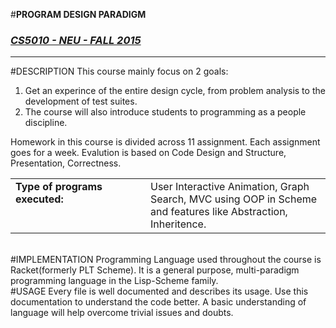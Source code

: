 #**PROGRAM DESIGN PARADIGM**
### [*CS5010 - NEU - FALL 2015*](http://www.ccs.neu.edu/course/cs5010f15/)
***********
#DESCRIPTION
This course mainly focus on 2 goals:

1. Get an experince of the entire design cycle, from problem analysis to the development of test suites. 
2. The course will also introduce students to programming as a people discipline.

Homework in this course is divided across 11 assignment. Each assignment goes for a week. Evalution is based on Code Design and Structure, Presentation, Correctness.

<table border="0">
<tr>
<td width=200 valign="top" halign="right">
<b>Type of programs executed:</b>
<td>User Interactive Animation, Graph Search, MVC using OOP in Scheme and features like Abstraction, Inheritence.
<tr>
</table>
<br>
#IMPLEMENTATION
Programming Language used throughout the course is Racket(formerly PLT Scheme). It is a general purpose, multi-paradigm programming language in the Lisp-Scheme family.

<br>
#USAGE
Every file is well documented and describes its usage. Use this documentation to understand the code better. A basic understanding of language will help overcome trivial issues and doubts.